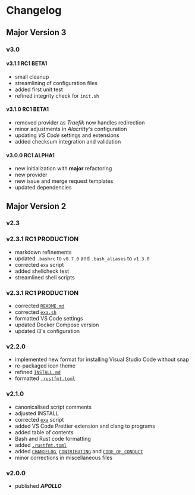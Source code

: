 # Changelog

## Major  Version 3

### v3.0

#### v3.1.1 RC1 BETA1

- small cleanup
- streamlining of configuration files
- added first unit test
- refined integrity check for `init.sh`

#### v3.1.0 RC1 BETA1

- removed provider as _Traefik_ now handles redirection
- minor adjustments in _Alacritty_'s configuration
- updating _VS Code_ settings and extensions
- added checksum integration and validation

#### v3.0.0 RC1 ALPHA1

- new initialization with **major** refactoring
- new provider
- new issue and merge request templates
- updated dependencies

## Major Version 2

### v2.3

### v2.3.1 RC1 PRODUCTION

- markdown refinements
- updated `.bashrc` to `v0.7.0` and `.bash_aliases` to `v1.3.0`
- corrected `exa` script
- added shellcheck test
- streamlined shell scripts

### v2.3.1 RC1 PRODUCTION

- corrected [`README.md`](./README.md)
- corrected [`exa.sh`](./library/scripts/exa.sh)
- formatted VS Code settings
- updated Docker Compose version
- updated i3's configuration

### v2.2.0

- implemented new format for installing Visual Studio Code without snap
- re-packaged icon theme
- refined [`INSTALL.md`](./INSTALL.md)
- formatted [`.rustfmt.toml`](./..rustfmt.toml)

### v2.1.0

- canonicalised script comments
- adjusted INSTALL
- corrected [`exa`](./library/scripts/exa.sh) script
- added VS Code Prettier extension and clang to programs
- added table of contents
- Bash and Rust code formatting
- added [`.rustfmt.toml`](./.rustfmt.toml)
- added [`CHANGELOG`](./CHANGELOG.md), [`CONTRIBUTING`](./CONTRIBUTING.md) and [`CODE_OF_CONDUCT`](./CODE_OF_CONDUCT.md)
- minor corrections in miscellaneous files

### v2.0.0

- published ***APOLLO***
